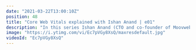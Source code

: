 ```yaml
---
date: "2021-03-22T13:00:10Z"
position: 48
title: "Core Web Vitals explained with Ishan Anand | e01"
description: "In this series Ishan Anand (CTO and co-founder of Moovweb) and I explain Core Web Vitals. In this installment we discuss the basics and we figure out that Lighthouse definitely is not the right tool to do performance tests for websites.\n\nFollow me here:\nhttps://timbenniks.dev\nhttps://twitter.com/timbenniks\nhttps://github.com/timbenniks\n\nFollow Ishan here:\nhttps://moovweb.com\nhttps://corewebvitals.email\nhttps://twitter.com/ianand\nhttps://www.linkedin.com/in/ishananand/"
image: "https://i.ytimg.com/vi/Ec7pVGy8XsQ/maxresdefault.jpg"
videoId: "Ec7pVGy8XsQ"
---
```


